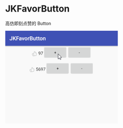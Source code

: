 # JKFavorButton
高仿即刻点赞的 Button

 <img src="https://github.com/lber19535/JKFavorButton/blob/master/art/screen_shot_1.gif" width="357" height="295">